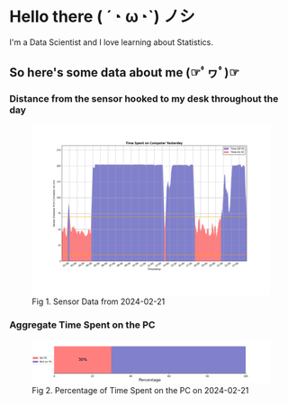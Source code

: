 
# Hello there ( ´◔ ω◔`) ノシ

I'm a Data Scientist and I love learning about Statistics.

## So here's some data about me (☞ﾟヮﾟ)☞


### Distance from the sensor hooked to my desk throughout the day
<figure>
  <picture>
    <source media="(prefers-color-scheme: dark)" srcset="Pi/readme/graphs/lineplot/dark-plot-2024-02-21.png">
    <source media="(prefers-color-scheme: light)" srcset="Pi/readme/graphs/lineplot/light-plot-2024-02-21.png">
    <img alt="Shows a black logo in light color mode and a white one in dark color mode." src="Pi/readme/graphs/lineplot/light-plot-2024-02-21.png">
  </picture>
  <figcaption>Fig 1. Sensor Data from 2024-02-21</figcaption>
</figure>



### Aggregate Time Spent on the PC
<figure>
  <picture>
    <source media="(prefers-color-scheme: dark)" srcset="Pi/readme/graphs/barplot/dark-plot-2024-02-21.png">
    <source media="(prefers-color-scheme: light)" srcset="Pi/readme/graphs/barplot/light-plot-2024-02-21.png">
    <img alt="Shows a black logo in light color mode and a white one in dark color mode." src="Pi/readme/graphs/barplot/light-plot-2024-02-21.png">
  </picture>
  <figcaption>Fig 2. Percentage of Time Spent on the PC on 2024-02-21</figcaption>
</figure>
